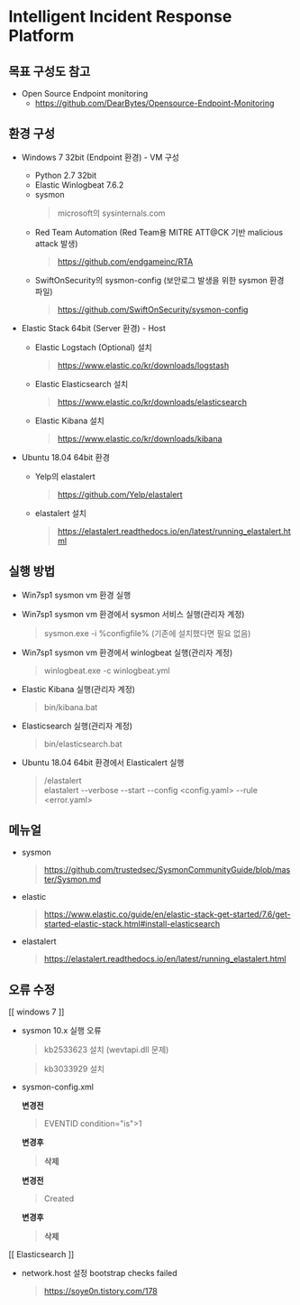# Intelligent Incident Response Platform

##  목표 구성도 참고 
* Open Source Endpoint monitoring 
  - https://github.com/DearBytes/Opensource-Endpoint-Monitoring
  
##  환경 구성 
* Windows 7 32bit (Endpoint 환경) - VM 구성
  - Python 2.7 32bit
  - Elastic Winlogbeat 7.6.2
  - sysmon
    > microsoft의 sysinternals.com
  - Red Team Automation (Red Team용 MITRE ATT@CK 기반 malicious attack 발생)
    > https://github.com/endgameinc/RTA
  - SwiftOnSecurity의 sysmon-config (보안로그 발생을 위한 sysmon 환경 파일)
    > https://github.com/SwiftOnSecurity/sysmon-config
    
* Elastic Stack 64bit (Server 환경) - Host
  - Elastic Logstach (Optional) 설치
    > https://www.elastic.co/kr/downloads/logstash

  - Elastic Elasticsearch 설치
    > https://www.elastic.co/kr/downloads/elasticsearch

  - Elastic Kibana 설치
    > https://www.elastic.co/kr/downloads/kibana

* Ubuntu 18.04 64bit 환경
  - Yelp의 elastalert
    > https://github.com/Yelp/elastalert

  - elastalert 설치
    > https://elastalert.readthedocs.io/en/latest/running_elastalert.html

##  실행 방법 

* Win7sp1 sysmon vm 환경 실행

* Win7sp1 sysmon vm 환경에서 sysmon 서비스 실행(관리자 계정)
  > sysmon.exe -i %configfile%
    (기존에 설치했다면 필요 없음)

* Win7sp1 sysmon vm 환경에서 winlogbeat 실행(관리자 계정)
  > winlogbeat.exe -c winlogbeat.yml

* Elastic Kibana 실행(관리자 계정)
  > bin/kibana.bat

* Elasticsearch 실행(관리자 계정)
  > bin/elasticsearch.bat

* Ubuntu 18.04 64bit 환경에서 Elasticalert 실행
  >/elastalert  
  >elastalert --verbose --start  --config <config.yaml> --rule <error.yaml>
 
## 메뉴얼 

* sysmon
  > https://github.com/trustedsec/SysmonCommunityGuide/blob/master/Sysmon.md

* elastic
  > https://www.elastic.co/guide/en/elastic-stack-get-started/7.6/get-started-elastic-stack.html#install-elasticsearch

* elastalert
  > https://elastalert.readthedocs.io/en/latest/running_elastalert.html
  
 ## 오류 수정 
 [[ windows 7 ]]
 * sysmon 10.x 실행 오류
   > kb2533623 설치 (wevtapi.dll 문제)
   
   > kb3033929 설치

* sysmon-config.xml

  **변경전** 
     
    > <PipeEvent onmatch="exclude">
	
    > EVENTID condition="is">1</EVENTID> 
     
    > </PipeEvent>
          
   **변경후**   
   
     > <PipeEvent onmatch="include">
			
     >**삭제**
	
     > </PipeEvent>
          
   **변경전**
   
     > <WmiEvent onmatch="include">
		
     >    <Operation condition="is">Created</Operation> 
            
     > </WmiEvent>
           
   **변경후**     
   
     > <WmiEvent onmatch="include">
	
     > **삭제** 
	
     > </WmiEvent>
        
[[ Elasticsearch ]] 
* network.host 설정 bootstrap checks failed
  > https://soye0n.tistory.com/178

 
